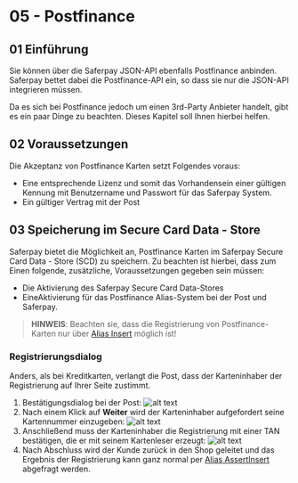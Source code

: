 # 05 - Postfinance

## <a name="pc-start"></a> 01 Einführung

Sie können über die Saferpay JSON-API ebenfalls Postfinance anbinden.
Saferpay bettet dabei die Postfinance-API ein, so dass sie nur die JSON-API integrieren müssen.

Da es sich bei Postfinance jedoch um einen 3rd-Party Anbieter handelt, gibt es ein paar Dinge zu beachten.
Dieses Kapitel soll Ihnen hierbei helfen.

## <a name="pc-requirement"></a> 02 Voraussetzungen

Die Akzeptanz von Postfinance Karten setzt Folgendes voraus:
* Eine entsprechende Lizenz und somit das Vorhandensein einer gültigen Kennung mit Benutzername und Passwort für das Saferpay System.
* Ein gültiger Vertrag mit der Post

## <a name="pc-alias"></a> 03 Speicherung im Secure Card Data - Store

Saferpay bietet die Möglichkeit an, Postfinance Karten im Saferpay Secure Card Data - Store (SCD) zu speichern.
Zu beachten ist hierbei, dass zum Einen folgende, zusätzliche, Voraussetzungen gegeben sein müssen:

* Die Aktivierung des Saferpay Secure Card Data-Stores
* EineAktivierung für das Postfinance Alias-System bei der Post und Saferpay.

>
>    <i class="glyphicon glyphicon-hand-right"></i> **HINWEIS**: Beachten sie, dass die Registrierung von Postfinance-Karten nur über [Alias Insert](https://saferpay.github.io/jsonapi/#Payment_v1_Alias_Insert) möglich ist!
>

### Registrierungsdialog

Anders, als bei Kreditkarten, verlangt die Post, dass der Karteninhaber der Registrierung auf Ihrer Seite zustimmt.

1. Bestätigungsdialog bei der Post:
![alt text](https://raw.githubusercontent.com/saferpay/sndbx/master/images/PFSCD1.png "Bestätigung")
2. Nach einem Klick auf **Weiter** wird der Karteninhaber aufgefordert seine Kartennummer einzugeben:
![alt text](https://raw.githubusercontent.com/saferpay/sndbx/master/images/PFSCD2.png "Eingabe")
3. Anschließend muss der Karteninhaber die Registrierung mit einer TAN bestätigen, die er mit seinem Kartenleser erzeugt:
![alt text](https://raw.githubusercontent.com/saferpay/sndbx/master/images/PFSCD3.png "Bestätigung")
4. Nach Abschluss wird der Kunde zurück in den Shop geleitet und das Ergebnis der Registrierung kann ganz normal per [Alias AssertInsert](https://saferpay.github.io/jsonapi/#Payment_v1_Alias_AssertInsert) abgefragt werden.
